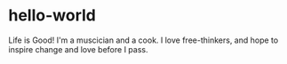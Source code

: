 # hello-world
Life is Good!
I'm a muscician and a cook. I love free-thinkers, and hope to inspire change and love before I pass.
